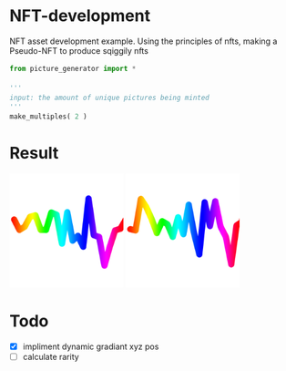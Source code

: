 # NFT-development
NFT asset development example. Using the principles of nfts, making a Pseudo-NFT
to produce sqiggily nfts

```py
from picture_generator import *

'''
input: the amount of unique pictures being minted
'''
make_multiples( 2 )
```

# Result
<img style='text-align:center' height=200 width=200 src='https://github.com/Wizock/NFT-development/blob/master/pictures/10.png?raw=true'>
<img style='text-align:center' height=200 width=200 src='https://github.com/Wizock/NFT-development/blob/master/pictures/13.png?raw=true'>

# Todo
  - [x] impliment dynamic gradiant xyz pos
  - [ ] calculate rarity
